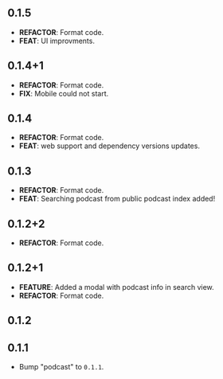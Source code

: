 ## 0.1.5

 - **REFACTOR**: Format code.
 - **FEAT**: UI improvments.

## 0.1.4+1

 - **REFACTOR**: Format code.
 - **FIX**: Mobile could not start.

## 0.1.4

 - **REFACTOR**: Format code.
 - **FEAT**: web support and dependency versions updates.

## 0.1.3

 - **REFACTOR**: Format code.
 - **FEAT**: Searching podcast from public podcast index added!

## 0.1.2+2

 - **REFACTOR**: Format code.

## 0.1.2+1

 - **FEATURE**: Added a modal with podcast info in search view.
 - **REFACTOR**: Format code.

## 0.1.2

## 0.1.1

 - Bump "podcast" to `0.1.1`.

